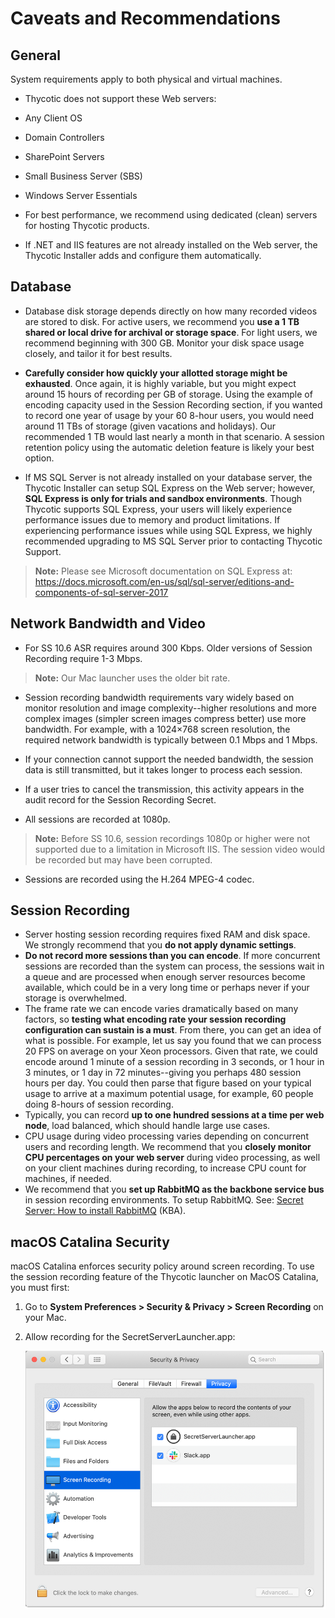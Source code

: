 [title]: # (Caveats and Recommendations)
[tags]: # (Session Recording)
[priority]: # (1000)

# Caveats and Recommendations

## General

System requirements apply to both physical and virtual machines.

- Thycotic does not support these Web servers:

- Any Client OS

- Domain Controllers

- SharePoint Servers

- Small Business Server (SBS)

- Windows Server Essentials

- For best performance, we recommend using dedicated (clean) servers for hosting Thycotic products.

- If .NET and IIS features are not already installed on the Web server, the Thycotic Installer adds and configure them automatically.

## Database

- Database disk storage depends directly on how many recorded videos are stored to disk. For active users, we recommend you **use a 1 TB shared or local drive for archival or storage space**. For light users, we recommend beginning with 300 GB. Monitor your disk space usage closely, and tailor it for best results.

- **Carefully consider how quickly your allotted storage might be exhausted**. Once again, it is highly variable, but you might expect around 15 hours of recording per GB of storage. Using the example of encoding capacity used in the Session Recording section, if you wanted to record one year of usage by your 60 8-hour users, you would need around 11 TBs of storage (given vacations and holidays). Our recommended 1 TB would last nearly a month in that scenario. A session retention policy using the automatic deletion feature is likely your best option.

- If MS SQL Server is not already installed on your database server, the Thycotic Installer can setup SQL Express on the Web server; however, **SQL Express is only for trials and sandbox environments**. Though Thycotic supports SQL Express, your users will likely experience performance issues due to memory and product limitations. If experiencing performance issues while using SQL Express, we highly recommended upgrading to MS SQL Server prior to contacting Thycotic Support.

> **Note:** Please see Microsoft documentation on SQL Express at: <https://docs.microsoft.com/en-us/sql/sql-server/editions-and-components-of-sql-server-2017>

## Network Bandwidth and Video

- For SS 10.6 ASR requires around 300 Kbps. Older versions of Session Recording require 1-3 Mbps.

> **Note:** Our Mac launcher uses the older bit rate.

- Session recording bandwidth requirements vary widely based on monitor resolution and image complexity--higher resolutions and more complex images (simpler screen images compress better) use more bandwidth. For example, with a 1024×768 screen resolution, the required network bandwidth is typically between 0.1 Mbps and 1 Mbps.

- If your connection cannot support the needed bandwidth, the session data is still transmitted, but it takes longer to process each session.

- If a user tries to cancel the transmission, this activity appears in the audit record for the Session Recording Secret.

- All sessions are recorded at 1080p.

> **Note:** Before SS 10.6, session recordings 1080p or higher were not supported due to a limitation in Microsoft IIS. The session video would be recorded but may have been corrupted.

- Sessions are recorded using the H.264 MPEG-4 codec.

## Session Recording

- Server hosting session recording requires fixed RAM and disk space. We strongly recommend that you **do not apply dynamic settings**.
- **Do not record more sessions than you can encode**. If more concurrent sessions are recorded than the system can process, the sessions wait in a queue and are processed when enough server resources become available, which could be in a very long time or perhaps never if your storage is overwhelmed.
- The frame rate we can encode varies dramatically based on many factors, so **testing what encoding rate your session recording configuration can sustain is a must**. From there, you can get an idea of what is possible. For example, let us say you found that we can process 20 FPS on average on your Xeon processors. Given that rate, we could encode around 1 minute of a session recording in 3 seconds, or 1 hour in 3 minutes, or 1 day in 72 minutes--giving you perhaps 480 session hours per day. You could then parse that figure based on your typical usage to arrive at a maximum potential usage, for example, 60 people doing 8-hours of session recording.
- Typically, you can record **up to one hundred sessions at a time per web node**, load balanced, which should handle large use cases.
- CPU usage during video processing varies depending on concurrent users and recording length. We recommend that you **closely monitor CPU percentages on your web server** during video processing, as well on your client machines during recording, to increase CPU count for machines, if needed.
- We recommend that you **set up RabbitMQ as the backbone service bus** in session recording environments. To setup RabbitMQ. See: [Secret Server: How to install RabbitMQ](https://thycotic.force.com/support/s/article/How-to-install-RabbitMq) (KBA).

## macOS Catalina Security

macOS Catalina enforces security policy around screen recording. To use the session recording feature of the Thycotic launcher on MacOS Catalina, you must first:

1. Go to **System Preferences \> Security & Privacy \> Screen Recording** on your Mac.

1. Allow recording for the SecretServerLauncher.app:

   ![image-20200519101823315](images/image-20200519101823315.png)



